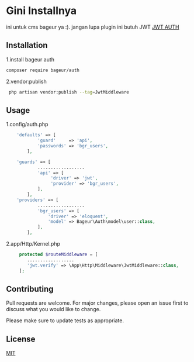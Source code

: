 # Gini Installnya

ini untuk cms bageur ya :).
jangan lupa plugin ini butuh JWT
[JWT AUTH](https://jwt-auth.readthedocs.io/en/develop/laravel-installation/)

## Installation
1.install bageur auth
```bash
composer require bageur/auth
```
2.vendor:publish
```bash
 php artisan vendor:publish --tag=JwtMiddleware
```

## Usage
1.config/auth.php  
```php
	'defaults' => [
	        'guard' 	=> 'api',
	        'passwords' => 'bgr_users',
	    ],

	'guards' => [
	        ..................
	        'api' => [
	             'driver' => 'jwt',
	             'provider' => 'bgr_users',
	        ],
	    ],
	'providers' => [
	        ..................     
	        'bgr_users' => [
	            'driver' => 'eloquent',
	            'model' => Bageur\Auth\model\user::class,
	        ],
	    ],
```
2.app/Http/Kernel.php
```php
	 protected $routeMiddleware = [
	 	.................. 
	 	'jwt.verify' => \App\Http\Middleware\JwtMiddleware::class,
	 ];
```

## Contributing
Pull requests are welcome. For major changes, please open an issue first to discuss what you would like to change.

Please make sure to update tests as appropriate.

## License
[MIT](https://choosealicense.com/licenses/mit/)